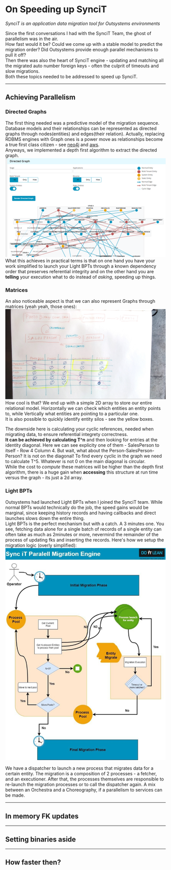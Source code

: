 # On Speeding up SynciT

*SynciT is an application data migration tool for Outsystems environments*  

Since the first conversations I had with the SynciT Team, the ghost of parallelism was in the air.  
How fast would it be?  Could we come up with a stable model to predict the migration order?  Did Outsystems provide enough parallel mechanisms to pull it off?  
Then there was also the heart of SynciT engine - updating and matching all the migrated auto number foreign keys - often the culprit of timeouts and slow migrations.  
Both these topics needed to be addressed to speed up SynciT.

-----

## Achieving Parallelism

### Directed Graphs

The first thing needed was a predictive model of the migration sequence. Database models and their relationships can be represented as directed graphs through nodes(entities) and edges(their relation). Actually, replacing RDBMS engines with Graph ones is a power move as relationships become a true first class citizen - see [neo4j](https://neo4j.com/developer/graph-database/) and [aws](https://aws.amazon.com/nosql/graph/).  
Anyways, we implemented a depth first algorithm to extract the directed graph.  
![Graph](../images/SynciTSpeedingUp/Graph.png)
What this achieves in practical terms is that on one hand you have your work simplified to launch your Light BPTs through a known dependency order that preserves referential integrity and on the other hand you are **telling** your execution what to do instead of *asking*, speeding up things.

### Matrices  

An also noticeable aspect is that we can also represent Graphs through matrices (yeah yeah, those ones):
![Matrice](../images/SynciTSpeedingUp/Matrice.jpg)
How cool is that? We end up with a simple 2D array to store our entire relational model. Horizontally we can check which entities an entity points to, while Vertically what entities are pointing to a particular one.  
It is also possible to quickly identify entity silos - see the yellow boxes.  

The downside here is calculating your cyclic references, needed when migrating data, to ensure referential integrety correctness.  
**It can be achieved by calculating T^n** and then looking for entries at the identity diagonal. Here we can see explicity one of them - SalesPerson to itself - Row 4 Column 4.
But wait, what about the Person-SalesPerson-Person? It is not on the diagonal! To find every cyclic in the graph we need to calculate T^5. Whatever is not 0 on the main diagonal is circular.  
While the cost to *compute* these matrices will be higher than the depth first algorithm, there is a huge gain when **accessing** this structure at run time versus the graph - its just a 2d array.

### Light BPTs

Outsystems had launched Light BPTs when I joined the SynciT team. While normal BPTs would technically do the job, the speed gains would be marginal, since keeping history records and having callbacks and direct launches slows down the entire thing.  
Light BPTs is the perfect mechanism but with a catch. A 3 minutes one. You see, fetching data alone for a single batch of records of a single entity can often take as much as 2minutes or more, nevermind the remainder of the process of updating fks and inserting the records.
Here's how we setup the migration logic (overly simplified):  
![Parallel](../images/SynciTSpeedingUp/Parallel.jpg)

We have a dispatcher to launch a new process that migrates data for a certain entity. The migration is a composition of 2 processes - a fetcher, and an executioner.
After that, the processes themselves are responsible to re-launch the migration processes or to call the dispatcher again. A mix between an Orchestra and a Choreography, if a parallelism to services can be made.

-----

## In memory FK updates

-----

## Setting binaries aside

-----

## How faster then?  
